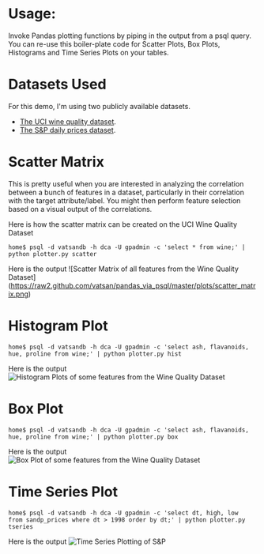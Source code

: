 Usage:
=======
Invoke Pandas plotting functions by piping in the output from a psql query.
You can re-use this boiler-plate code for Scatter Plots, Box Plots, Histograms and Time Series Plots on your tables.

Datasets Used
==============

For this demo, I'm using two publicly available datasets. 
* [The UCI wine quality dataset](http://archive.ics.uci.edu/ml/datasets/Wine+Quality).
* [The S&P daily prices dataset]().


Scatter Matrix
===============

This is pretty useful when you are interested in analyzing the correlation between a bunch of features in a dataset, particularly in their correlation with the target attribute/label. You might then perform feature selection based on a visual output of the correlations.

Here is how the scatter matrix can be created on the UCI Wine Quality Dataset

```
home$ psql -d vatsandb -h dca -U gpadmin -c 'select * from wine;' | python plotter.py scatter
```

Here is the output ![Scatter Matrix of all features from the Wine Quality Dataset]
(https://raw2.github.com/vatsan/pandas_via_psql/master/plots/scatter_matrix.png)

Histogram Plot
==============


```
home$ psql -d vatsandb -h dca -U gpadmin -c 'select ash, flavanoids, hue, proline from wine;' | python plotter.py hist
```

Here is the output ![Histogram Plots of some features from the Wine Quality Dataset](https://raw2.github.com/vatsan/pandas_via_psql/master/plots/histogram.png)


Box Plot
=========


```
home$ psql -d vatsandb -h dca -U gpadmin -c 'select ash, flavanoids, hue, proline from wine;' | python plotter.py box
```

Here is the output ![Box Plot of some features from the Wine Quality Dataset](https://raw2.github.com/vatsan/pandas_via_psql/master/plots/boxplot.png)


Time Series Plot
=================

```
home$ psql -d vatsandb -h dca -U gpadmin -c 'select dt, high, low  from sandp_prices where dt > 1998 order by dt;' | python plotter.py tseries
```

Here is the output ![Time Series Plotting of S&P](https://raw2.github.com/vatsan/pandas_via_psql/master/plots/time_series.png)
